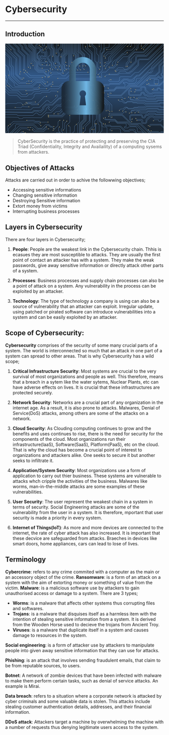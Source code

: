 # Cybersecurity

---

## Introduction

![](../images/cyber.png)

> CyberSecurity is the practice of protecting and preserving the CIA Triad (Confidentiality, Integrity and Availaility) of a computing sysems from attackers.

## Objectives of Attacks

Attacks are carried out in order to achive the followwing objectives;

- Accessing sensitive informations
- Changing sensitive information
- Destroying Sensitive information
- Extort money from victims
- Interrupting business processes

## Layers in Cybersecurity

There are four layers in Cybersecurity;

1. **People**: People are the weakest link in the Cybersecurity chain. Thhis is ecasues they are most susceptible to attacks. They are usually the first point of contact an attacker has with a system. They make the weak passwords, give away sensitive information or directly attack other parts of a system.

2. **Processes**: Business processes and supply chain processes can also be a point of attack on a system. Any vulnerability in the process can be exploited by an attacker.

3. **Technology**: The type of technology a company is using can also be a source of vulnerability that an attacker can exploit. Irregular update, using patched or pirated software can introduce vulnerabilities into a system and can be easily exploited by an attacker.

## Scope of Cybersecurity:

**Cybersecurity** comprises of the security of some many crucial parts of a system. The world is interconnected so much that an attack in one part of a system can spread to other areas. That is why Cybersecurity has a wild scope;

1. **Critical Infrastructure Security**: Most systems are crucial to the very survival of most organizations and people as well. This therefore, means that a breach in a sytem like the water sytems, Nuclear Plants, etc can have adverse effects on lives. It is crucial that these infrastructures are protected securely.

2. **Network Security**: Networks are a crucial part of any organization in the internet age. As a result, it is also prone to attacks. Malwares, Denial of Service(DoS) attacks, among others are some of the attacks on a network.

3. **Cloud Security**: As Clouding computing continues to grow and the benefits and uses continues to rise, there is the need for security for the components of the cloud. Most organizations run their infrastructure(IaaS), Software(SaaS), Platform(PaaS), etc on the cloud. That is why the cloud has become a crucial point of interest to organizations and attackers alike. One seeks to secure it but another seeks to infiltrate it.

4. **Application/System Security**: Most organizations use a form of application to carry out thier business. These systems are vulnerable to attacks whch cripple the activities of the business. Malwares like worms, man-in-the-middle attacks are some examples of these vulnerabilities.

5. **User Security**: The user represent the weakest chain in a system in terms of security. Social Engineering attacks are some of the vulnerability from the user in a system. It is therefore, mportant that user security is made a priority in every system.

6. **Internet of Things(IoT)**: As more and more devices are connected to the internet, the rate of cyber attack has also increased. It is important that these decvice are safeguarded from attacks. Braeches in devices like smart doors, home appliances, cars can lead to lose of lives.

## Terminology

**Cybercrime**: refers to any crime commited with a computer as the main or an accessory object of the crime.
**Ransomware**: is a form of an attack on a system with the aim of extorting money or something of value from the victim.
**Malware**: is a malicious software use by attackers to gain unauthorised access or damage to a system. There are 3 types;

- **Worms**: is a malware that affects other systems thus corrupting files and softwares.
- **Trojans**: is a malware that disquises itself as a harmless item with the intention of stealing sensitive information from a system. It is derived from the Wooden Horse used to decieve the trojans from Ancient Troy.
- **Viruses**: is a malware that duplicate itself in a system and causes damage to resources in the system.

**Social engineering**: is a form of attacker use by attackers to manipulate people into given away sensitive information that they can use for attacks.

**Phishing**: is an attack that involves sending fraudulent emails, that claim to be from reputable sources, to users.

**Botnet**: A network of zombie devices that have been infected with
malware to make them perform certain tasks, such as denial of service
attacks. An example is Mirai.

**Data breach**: refers to a situation where a corporate network is attacked by cyber criminals and
some valuable data is stolen. This attacks include stealing customer authentication
details, addresses, and their financial information.

**DDoS attack**: Attackers target a machine by overwhelming the machine with a number of requests thus denying legitimate users access to the system.
